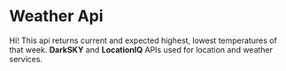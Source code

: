 # Weather Api

Hi! This api returns current and expected highest, lowest temperatures of that week. **DarkSKY**  and **LocationIQ**  APIs used for location and weather services.
